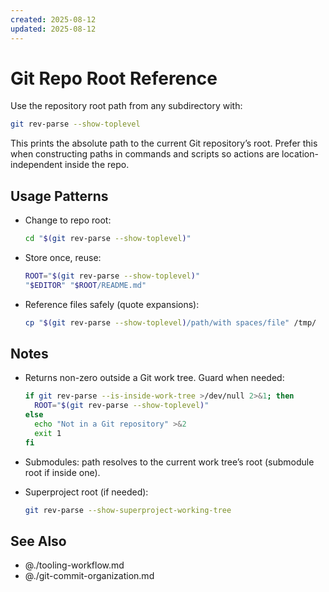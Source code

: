 ```yaml
---
created: 2025-08-12
updated: 2025-08-12
---
```


# Git Repo Root Reference

Use the repository root path from any subdirectory with:

```bash
git rev-parse --show-toplevel
```

This prints the absolute path to the current Git repository’s root. Prefer this when constructing paths in commands and scripts so actions are location-independent inside the repo.

## Usage Patterns

- Change to repo root:

  ```bash
  cd "$(git rev-parse --show-toplevel)"
  ```

- Store once, reuse:

  ```bash
  ROOT="$(git rev-parse --show-toplevel)"
  "$EDITOR" "$ROOT/README.md"
  ```

- Reference files safely (quote expansions):

  ```bash
  cp "$(git rev-parse --show-toplevel)/path/with spaces/file" /tmp/
  ```

## Notes

- Returns non-zero outside a Git work tree. Guard when needed:

  ```bash
  if git rev-parse --is-inside-work-tree >/dev/null 2>&1; then
    ROOT="$(git rev-parse --show-toplevel)"
  else
    echo "Not in a Git repository" >&2
    exit 1
  fi
  ```

- Submodules: path resolves to the current work tree’s root (submodule root if inside one).
- Superproject root (if needed):

  ```bash
  git rev-parse --show-superproject-working-tree
  ```

## See Also

- @./tooling-workflow.md
- @./git-commit-organization.md
